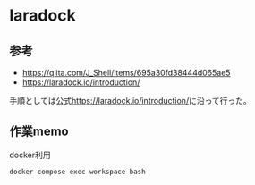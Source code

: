 # laradock

## 参考

- https://qiita.com/J_Shell/items/695a30fd38444d065ae5
- https://laradock.io/introduction/

手順としては公式<https://laradock.io/introduction/>に沿って行った。

## 作業memo

docker利用

```bash
docker-compose exec workspace bash
```
